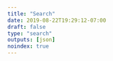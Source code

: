 ```yaml
---
title: "Search"
date: 2019-08-22T19:29:12-07:00
draft: false
type: "search"
outputs: [json]
noindex: true
---
```


